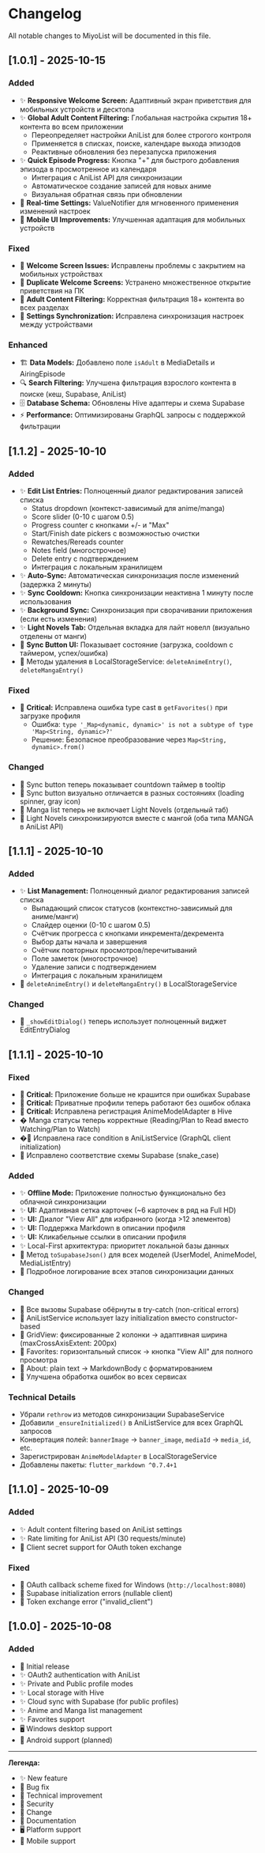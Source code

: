 # Changelog

All notable changes to MiyoList will be documented in this file.

## [1.0.1] - 2025-10-15

### Added
- ✨ **Responsive Welcome Screen:** Адаптивный экран приветствия для мобильных устройств и десктопа
- ✨ **Global Adult Content Filtering:** Глобальная настройка скрытия 18+ контента во всем приложении
  - Переопределяет настройки AniList для более строгого контроля
  - Применяется в списках, поиске, календаре выхода эпизодов
  - Реактивные обновления без перезапуска приложения
- ✨ **Quick Episode Progress:** Кнопка "+" для быстрого добавления эпизода в просмотренное из календаря
  - Интеграция с AniList API для синхронизации
  - Автоматическое создание записей для новых аниме
  - Визуальная обратная связь при обновлении
- 🔄 **Real-time Settings:** ValueNotifier для мгновенного применения изменений настроек
- 📱 **Mobile UI Improvements:** Улучшенная адаптация для мобильных устройств

### Fixed
- 🐛 **Welcome Screen Issues:** Исправлены проблемы с закрытием на мобильных устройствах
- 🐛 **Duplicate Welcome Screens:** Устранено множественное открытие приветствия на ПК
- 🐛 **Adult Content Filtering:** Корректная фильтрация 18+ контента во всех разделах
- 🐛 **Settings Synchronization:** Исправлена синхронизация настроек между устройствами

### Enhanced
- 🏗️ **Data Models:** Добавлено поле `isAdult` в MediaDetails и AiringEpisode
- 🔍 **Search Filtering:** Улучшена фильтрация взрослого контента в поиске (кеш, Supabase, AniList)
- 🗄️ **Database Schema:** Обновлены Hive адаптеры и схема Supabase
- ⚡ **Performance:** Оптимизированы GraphQL запросы с поддержкой фильтрации

## [1.1.2] - 2025-10-10

### Added
- ✨ **Edit List Entries:** Полноценный диалог редактирования записей списка
  - Status dropdown (контекст-зависимый для anime/manga)
  - Score slider (0-10 с шагом 0.5)
  - Progress counter с кнопками +/-  и "Max"
  - Start/Finish date pickers с возможностью очистки
  - Rewatches/Rereads counter
  - Notes field (многострочное)
  - Delete entry с подтверждением
  - Интеграция с локальным хранилищем
- ✨ **Auto-Sync:** Автоматическая синхронизация после изменений (задержка 2 минуты)
- ✨ **Sync Cooldown:** Кнопка синхронизации неактивна 1 минуту после использования
- ✨ **Background Sync:** Синхронизация при сворачивании приложения (если есть изменения)
- ✨ **Light Novels Tab:** Отдельная вкладка для лайт новелл (визуально отделены от манги)
- 🔄 **Sync Button UI:** Показывает состояние (загрузка, cooldown с таймером, успех/ошибка)
- 📝 Методы удаления в LocalStorageService: `deleteAnimeEntry()`, `deleteMangaEntry()`

### Fixed
- 🐛 **Critical:** Исправлена ошибка type cast в `getFavorites()` при загрузке профиля
  - Ошибка: `type '_Map<dynamic, dynamic>' is not a subtype of type 'Map<String, dynamic>?'`
  - Решение: Безопасное преобразование через `Map<String, dynamic>.from()`

### Changed
- 🔄 Sync button теперь показывает countdown таймер в tooltip
- 🔄 Sync button визуально отличается в разных состояниях (loading spinner, gray icon)
- 🔄 Manga list теперь не включает Light Novels (отдельный таб)
- 🔄 Light Novels синхронизируются вместе с мангой (оба типа MANGA в AniList API)

## [1.1.1] - 2025-10-10

### Added
- ✨ **List Management:** Полноценный диалог редактирования записей списка
  - Выпадающий список статусов (контекстно-зависимый для аниме/манги)
  - Слайдер оценки (0-10 с шагом 0.5)
  - Счётчик прогресса с кнопками инкремента/декремента
  - Выбор даты начала и завершения
  - Счётчик повторных просмотров/перечитываний
  - Поле заметок (многострочное)
  - Удаление записи с подтверждением
  - Интеграция с локальным хранилищем
- 📝 `deleteAnimeEntry()` и `deleteMangaEntry()` в LocalStorageService

### Changed
- 🔄 `_showEditDialog()` теперь использует полноценный виджет EditEntryDialog

## [1.1.1] - 2025-10-10

### Fixed
- 🐛 **Critical:** Приложение больше не крашится при ошибках Supabase
- 🐛 **Critical:** Приватные профили теперь работают без ошибок облака
- 🐛 **Critical:** Исправлена регистрация AnimeModelAdapter в Hive
- � Manga статусы теперь корректные (Reading/Plan to Read вместо Watching/Plan to Watch)
- �🔧 Исправлена race condition в AniListService (GraphQL client initialization)
- 🔧 Исправлено соответствие схемы Supabase (snake_case)

### Added
- ✨ **Offline Mode:** Приложение полностью функционально без облачной синхронизации
- ✨ **UI:** Адаптивная сетка карточек (~6 карточек в ряд на Full HD)
- ✨ **UI:** Диалог "View All" для избранного (когда >12 элементов)
- ✨ **UI:** Поддержка Markdown в описании профиля
- ✨ **UI:** Кликабельные ссылки в описании профиля
- ✨ Local-First архитектура: приоритет локальной базы данных
- 📝 Метод `toSupabaseJson()` для всех моделей (UserModel, AnimeModel, MediaListEntry)
- 📝 Подробное логирование всех этапов синхронизации данных

### Changed
- 🔄 Все вызовы Supabase обёрнуты в try-catch (non-critical errors)
- 🔄 AniListService использует lazy initialization вместо constructor-based
- 🔄 GridView: фиксированные 2 колонки → адаптивная ширина (maxCrossAxisExtent: 200px)
- 🔄 Favorites: горизонтальный список → кнопка "View All" для полного просмотра
- 🔄 About: plain text → MarkdownBody с форматированием
- 🔄 Улучшена обработка ошибок во всех сервисах

### Technical Details
- Убрали `rethrow` из методов синхронизации SupabaseService
- Добавили `_ensureInitialized()` в AniListService для всех GraphQL запросов
- Конвертация полей: `bannerImage` → `banner_image`, `mediaId` → `media_id`, etc.
- Зарегистрирован `AnimeModelAdapter` в LocalStorageService
- Добавлены пакеты: `flutter_markdown ^0.7.4+1`

## [1.1.0] - 2025-10-09

### Added
- ✨ Adult content filtering based on AniList settings
- ✨ Rate limiting for AniList API (30 requests/minute)
- 🔐 Client secret support for OAuth token exchange

### Fixed
- 🐛 OAuth callback scheme fixed for Windows (`http://localhost:8080`)
- 🐛 Supabase initialization errors (nullable client)
- 🐛 Token exchange error ("invalid_client")

## [1.0.0] - 2025-10-08

### Added
- 🎉 Initial release
- ✨ OAuth2 authentication with AniList
- ✨ Private and Public profile modes
- ✨ Local storage with Hive
- ✨ Cloud sync with Supabase (for public profiles)
- ✨ Anime and Manga list management
- ✨ Favorites support
- 🖥️ Windows desktop support
- 📱 Android support (planned)

---

**Легенда:**
- ✨ New feature
- 🐛 Bug fix
- 🔧 Technical improvement
- 🔐 Security
- 🔄 Change
- 📝 Documentation
- 🖥️ Platform support
- 📱 Mobile support
